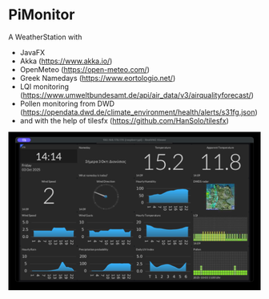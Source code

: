 # PiMonitor

A WeatherStation with
- JavaFX
- Akka (https://www.akka.io/)
- OpenMeteo (https://open-meteo.com/)
- Greek Namedays (https://www.eortologio.net/)
- LQI monitoring (https://www.umweltbundesamt.de/api/air_data/v3/airqualityforecast/) 
- Pollen monitoring from DWD (https://opendata.dwd.de/climate_environment/health/alerts/s31fg.json)
- and with the help of tilesfx (https://github.com/HanSolo/tilesfx)

![img.png](img.png)


